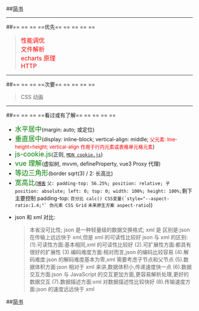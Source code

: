##[简书](https://www.jianshu.com/u/a3c0398f9865)

<hr>
##== == == ==优先== == == == ==

> <font color=red size=3>性能调优</font>  
> <font color=red size=3>文件解析</font>  
> <font color=red size=3>echarts 原理</font>  
> <font color=red size=3>HTTP</font>

<hr>
##== == == ==次要== == == == ==

> CSS 动画

<hr>
##== == == ==看过或有了解== == == == ==

- <font color=green size=4>水平居中</font>(margin: auto; 或定位)
- <font color=green size=4>垂直居中</font>(display: inline-block; vertical-align: middle; <font color=red size=2>父元素: line-height=height; vertical-align 作用于行内元素或表格单元格元素</font>)
- <font color=green size=4>js-cookie.js</font>(正则, [`MDN cookie.js`](https://github.com/Wangzhzh0723/library/blob/master/cookie-mdn.js))
- <font color=green size=4>vue 理解</font>(虚拟树, mvvm, defineProperty, vue3 Proxy 代理)
- <font color=green size=4>等边三角形</font>(border sqrt(3) / 2: 长高比)
- <font color=green size=4>宽高比</font>([`博客`](https://www.cnblogs.com/love314159/articles/9797191.html) `父: padding-top: 56.25%; position: relative; 子position: absolute; left: 0; top: 0; width: 100%; height: 100%;`剩下主要控制 padding-top: `` 百分比 calc() CSS变量(`style="--aspect-ratio:1.4;"` 伪元素 CSS Grid `` `未来原生方案 aspect-ratio`))
  >
- json 和 xml 对比:
  > 本省没可比性; json 是一种轻量级的数据交换格式; xml 是
  > 区别是:json 在传输上远远快于 xml,但是 xml 的可读性比较好
  > json 与 xml 的区别:
  > (1).可读性方面:基本相同,xml 的可读性比较好
  > (2).可扩展性方面:都具有很好的扩展性
  > (3).编码难度方面:相对而言,json 的编码比较容易
  > (4).解码难度:json 的解码难度基本为零,xml 需要考虑子节点和父节点
  > (5).数据体积方面:json 相对于 xml 来讲,数据体积小,传递速度快一点
  > (6).数据交互方面:json 与 JavaScript 的交互更加方面,更容易解析处理,更好的数据交互
  > (7).数据描述方面:xml 对数据描述性比较快好
  > (8).传输速度方面:json 的速度远远快于 xml

##[简书](https://www.jianshu.com/u/a3c0398f9865)
